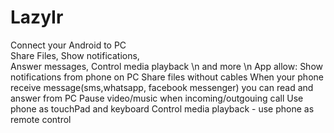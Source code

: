# LazyIr
Connect your Android to PC  
Share Files, Show notifications,  
Answer messages, Control media playback \n
and more \n
App allow:
Show notifications from phone on PC 
Share files without cables 
When your phone receive message(sms,whatsapp, facebook messenger) you can read and answer from PC 
Pause video/music when incoming/outgouing call 
Use phone as touchPad and keyboard
Control media playback - use phone as remote control 
